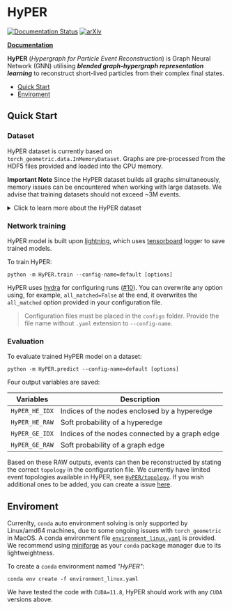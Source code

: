 # HyPER

[![Documentation Status](https://readthedocs.org/projects/hyper-hep/badge/?version=latest)](https://hyper-hep.readthedocs.io/en/latest/?badge=latest)
[![arXiv](https://img.shields.io/badge/arXiv-2402.10149-b31b1b.svg)](https://arxiv.org/abs/2402.10149)

**[Documentation](https://hyper-hep.readthedocs.io)**

**HyPER** (_Hypergraph for Particle Event Reconstruction_) is Graph Neural Network (GNN) utilising **_blended graph-hypergraph representation learning_** to reconstruct short-lived particles from their complex final states.

- [Quick Start](#quick-start)
- [Enviroment](#environment)

## Quick Start

### Dataset

HyPER dataset is currently based on `torch_geometric.data.InMemoryDataset`.
Graphs are pre-processed from the HDF5 files provided and loaded into the CPU memory.

**Important Note** Since the HyPER dataset builds all graphs simultaneously, memory issues can be encountered when working with large datasets. We advise that training datasets should not exceed ~3M events.

<details>

<summary>Click to learn more about the HyPER dataset</summary>

The `HyPER.train` and `HyPER.predict` scripts now point to a directory which contains the input data (test and train h5 files) as well as the config.

This directory, in this instance called `HyPER_run1` should have the following structure:
```
HyPER_run1
├── config.yaml
├── processed
└── raw
    ├── test.h5
    └── train.h5
```
The `raw` directory contians the input h5 files. 

## Input h5 file structure

An example dataset structure is as follows:
```
file.h5
├── INPUTS
│   ├── JET
│   ├── LEPTON
│   ├── GLOBAL
│   ├── ...
├── LABELS
│   ├── JET
│   ├── LEPTON
│   ├── ...
└── METADATA
    ├── FullyMatched
```

### Inputs 
The `INPUTS` group contains the feature the model will use to build the event graphs. This data is used in both training and testing phases. Each dataset (`JET` , `LEPTON`, ...) is a structured numpy array with fields which correspond to node features, plus the `GLOBAL` dataset which contains the graph-level (event-level) features.

The list of node features which can be used is abitrary, as is the list of global features. Padded entries must be padded with **np.nan**. Edge features are not included in the dataset, but are constructed when HyPER builds the dataset (the primary motivation for this is size of input files).


### Labels 
The `LABELS` group contains the corresponding "truth-labels" for each dataset in INPUTS. This is used to define the targets for the model to train against. Each dataset (`JET` , `LEPTON`, ...) is a single array of integers.

A comment on the truth-matching labels which we use to build the edge and hyperedge targets. You must use **positive integers** to define all non-padded objects in an event, and you must use **np.nan** as the padding placeholder. [HyPER uses the Cantor pairing function to define unique node indices, and removes padded entries specifically by looking for NaN.]

The integer labels used match to known parton in the simulation truth-record. For example, the all-hadronic decay of a ttbar pair to six partons could use label convention:

| Truth parton | Integer label |
|--------------|---------------|
| b1           | 1             |
| W1j1         | 2             |
| W1j2         | 3             |
| b2           | 4             |
| W2j1         | 5             |
| W2j2         | 6             |


The field `LABELS.JET` could then look like 
```
[ 0 , 4 , 2 , 0 , 1 , 5 , 0 , 0 , 6 , NaN , NaN , NaN ]
```
for an event with 9 final-state jets, padded to an array of size 12. In this instance, the 0 indicates jets which are not matched to truth-partons. Note that not all jets may match to a parton: this is dependent on one's truth-matching scheme, hence 3 being absent in the example. 

These truth-labels should then correspond to the what is defined in the `target` field in the dataset config below. Note that the unmatched jets can be labelled with any positive integer, so long as this is not then stipulated in the config `target` field.

## Dataset config (`config.yaml`)

The `config.yaml` file is the configuration for the dataset. This file name is fixed. It should contain an `input` block and a `target` block e.g:

```yaml 
input:
  nodes: # of form {Node type: enum}. Lists each object as defined in the "INPUTS" group of the h5 files, with an enum which the user can define, and which HyPER
    JET: 1
    LEPTON: 2
  node_features: # Ordered list of node features - although should change such that doesn't need to be in this order
    - e
    - eta
    - phi 
    - pt 
    - btag
    - charge
  node_transforms: # Corresponding list of transformations to the node features
    - torch.log(x)
    - x
    - x
    - torch.log(x)
    - x
    - x
  edge_features: # List of edge features from a pre-defined list of edge features which HyPER can construct
    - delta_eta
    - delta_phi
    - delta_R
    - M2
  global_features: # Global feature list
    - njet
    - nbTagged
  global_transforms: # Corresponding list of transformations to the global data
    - x/6
    - x/2
  pre_transform: True # Boolean whether to transform the features before saving the dataset PyG object to file

target: 
# Nodes are of the form [particle_enum - matching index]. particle_enum corresponds to the values of the nodes field above. 
# This example looks combines nodes which are of type jet
    w1: ['1-2','1-3']
    w2: ['1-5','1-6']
  hyperedge: 
    t1: ['1-1','1-2','1-3']
    t2: ['1-4','1-5','1-6']
process: # We don't use this yet
  4tops: 1
  3tops: 2
```

The dataset structure used saves the processed data (pre-training) to the `processed` directory.

</details>

### Network training
HyPER model is built upon [lightning](https://lightning.ai/docs/pytorch/stable/), which uses [tensorboard](https://www.tensorflow.org/tensorboard) logger to save trained models.

To train HyPER:
```
python -m HyPER.train --config-name=default [options]
```
HyPER uses [hydra](https://hydra.cc/) for configuring runs ([#10](https://github.com/tzuhanchang/HyPER/pull/10)). You can overwrite any option using, for example, `all_matched=False` at the end, it overwrites the `all_matched` option provided in your configuration file.
> Configuration files must be placed in the `configs` folder. Provide the file name without `.yaml` extension to `--config-name`.


### Evaluation
To evaluate trained HyPER model on a dataset:
```
python -m HyPER.predict --config-name=default [options]
```
Four output variables are saved:

| Variables | Description |
| ------------- | ------------- |
| `HyPER_HE_IDX` | Indices of the nodes enclosed by a hyperedge  |
| `HyPER_HE_RAW` | Soft probability of a hyperedge |
| `HyPER_GE_IDX` | Indices of the nodes connected by a graph edge |
| `HyPER_GE_RAW` | Soft probability of a graph edge |

Based on these RAW outputs, events can then be reconstructed by stating the correct `topology` in the configuration file. We currently have limited event topologies available in HyPER, see [`HyPER/topology`](https://github.com/tzuhanchang/HyPER/tree/main/HyPER/topology). If you wish additional ones to be added, you can create a issue [here](https://github.com/tzuhanchang/HyPER/issues).


## Enviroment
Currenlty, `conda` auto environment solving is only supported by Linux/amd64 machines, due to some ongoing issues with `torch_geometric` in MacOS. A conda environment file [`environment_linux.yaml`](environment_linux.yaml) is provided. We recommend using [miniforge](https://github.com/conda-forge/miniforge) as your `conda` package manager due to its lightweightness.

To create a `conda` environment named _"HyPER"_:
```
conda env create -f environment_linux.yaml
```

We have tested the code with `CUDA=11.8`, HyPER should work with any `CUDA` versions above.
